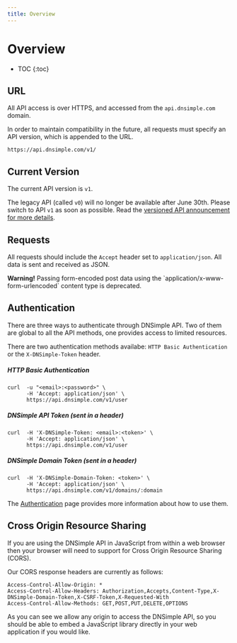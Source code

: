 ```yaml
---
title: Overview
---
```


# Overview

* TOC
{:toc}


## URL

All API access is over HTTPS, and accessed from the `api.dnsimple.com` domain.

In order to maintain compatibility in the future, all requests must specify an API version, which is appended to the URL.

    https://api.dnsimple.com/v1/


## Current Version

The current API version is `v1`.

The legacy API (called `v0`) will no longer be available after June 30th. Please switch to API `v1` as soon as possible. Read the [versioned API announcement for more details](http://blog.dnsimple.com/2014/01/versioned-api/).


## Requests

All requests should include the `Accept` header set to `application/json`. All data is sent and received as JSON.

<div class="alert alert-warning">
  <strong>Warning!</strong> Passing form-encoded post data using the `application/x-www-form-urlencoded` content type is deprecated.
</div>


## Authentication

There are three ways to authenticate through DNSimple API. Two of them are global to all the API methods, one provides access to limited resources.

There are two authentication methods availabe: `HTTP Basic Authentication` or the `X-DNSimple-Token` header.

##### HTTP Basic Authentication

    curl  -u "<email>:<password>" \
          -H 'Accept: application/json' \
          https://api.dnsimple.com/v1/user

##### DNSimple API Token (sent in a header)

    curl  -H 'X-DNSimple-Token: <email>:<token>' \
          -H 'Accept: application/json' \
          https://api.dnsimple.com/v1/user

##### DNSimple Domain Token (sent in a header)

    curl  -H 'X-DNSimple-Domain-Token: <token>' \
          -H 'Accept: application/json' \
          https://api.dnsimple.com/v1/domains/:domain

The [Authentication](/authentication/) page provides more information about how to use them.


## Cross Origin Resource Sharing

If you are using the DNSimple API in JavaScript from within a web browser then your browser will need to support for Cross Origin Resource Sharing (CORS).

Our CORS response headers are currently as follows:

    Access-Control-Allow-Origin: *
    Access-Control-Allow-Headers: Authorization,Accepts,Content-Type,X-DNSimple-Domain-Token,X-CSRF-Token,X-Requested-With
    Access-Control-Allow-Methods: GET,POST,PUT,DELETE,OPTIONS

As you can see we allow any origin to access the DNSimple API, so you should be able to embed a JavaScript library directly in your web application if you would like.
